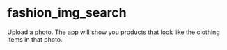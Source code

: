 # fashion_img_search
Upload a photo. The app will show you products that look like the clothing items in that photo.
